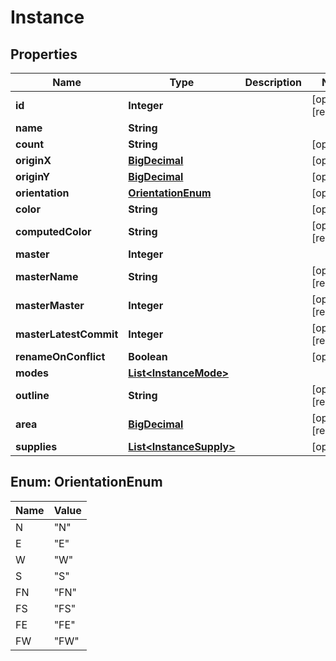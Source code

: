 

# Instance

## Properties

Name | Type | Description | Notes
------------ | ------------- | ------------- | -------------
**id** | **Integer** |  |  [optional] [readonly]
**name** | **String** |  | 
**count** | **String** |  |  [optional]
**originX** | [**BigDecimal**](BigDecimal.md) |  |  [optional]
**originY** | [**BigDecimal**](BigDecimal.md) |  |  [optional]
**orientation** | [**OrientationEnum**](#OrientationEnum) |  |  [optional]
**color** | **String** |  |  [optional]
**computedColor** | **String** |  |  [optional] [readonly]
**master** | **Integer** |  | 
**masterName** | **String** |  |  [optional] [readonly]
**masterMaster** | **Integer** |  |  [optional] [readonly]
**masterLatestCommit** | **Integer** |  |  [optional] [readonly]
**renameOnConflict** | **Boolean** |  |  [optional]
**modes** | [**List&lt;InstanceMode&gt;**](InstanceMode.md) |  | 
**outline** | **String** |  |  [optional] [readonly]
**area** | [**BigDecimal**](BigDecimal.md) |  |  [optional] [readonly]
**supplies** | [**List&lt;InstanceSupply&gt;**](InstanceSupply.md) |  |  [optional]



## Enum: OrientationEnum

Name | Value
---- | -----
N | &quot;N&quot;
E | &quot;E&quot;
W | &quot;W&quot;
S | &quot;S&quot;
FN | &quot;FN&quot;
FS | &quot;FS&quot;
FE | &quot;FE&quot;
FW | &quot;FW&quot;



